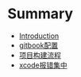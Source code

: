 # Summary

* [Introduction](/README.md)
* [gitbook配置](gitbookpei-zhi.md)
* [项目构建流程](xiang-mu-gou-jian-liu-cheng.md)
* [xcode报错集中](xcodebao-cuo-ji-zhong.md)

